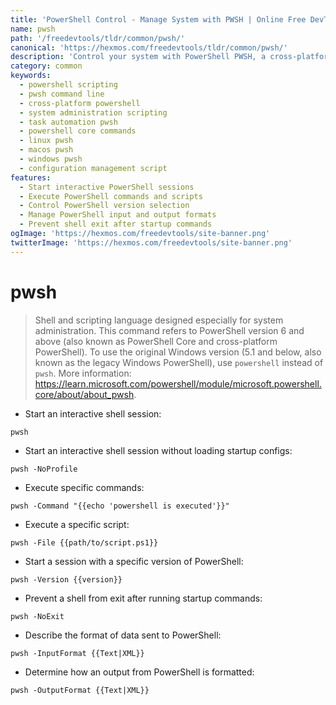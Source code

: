 ```yaml
---
title: 'PowerShell Control - Manage System with PWSH | Online Free DevTools by Hexmos'
name: pwsh
path: '/freedevtools/tldr/common/pwsh/'
canonical: 'https://hexmos.com/freedevtools/tldr/common/pwsh/'
description: 'Control your system with PowerShell PWSH, a cross-platform task automation and configuration management framework. Execute commands and scripts. Free online tool, no registration required.'
category: common
keywords:
  - powershell scripting
  - pwsh command line
  - cross-platform powershell
  - system administration scripting
  - task automation pwsh
  - powershell core commands
  - linux pwsh
  - macos pwsh
  - windows pwsh
  - configuration management script
features:
  - Start interactive PowerShell sessions
  - Execute PowerShell commands and scripts
  - Control PowerShell version selection
  - Manage PowerShell input and output formats
  - Prevent shell exit after startup commands
ogImage: 'https://hexmos.com/freedevtools/site-banner.png'
twitterImage: 'https://hexmos.com/freedevtools/site-banner.png'
---
```


# pwsh

> Shell and scripting language designed especially for system administration.
> This command refers to PowerShell version 6 and above (also known as PowerShell Core and cross-platform PowerShell).
> To use the original Windows version (5.1 and below, also known as the legacy Windows PowerShell), use `powershell` instead of `pwsh`.
> More information: <https://learn.microsoft.com/powershell/module/microsoft.powershell.core/about/about_pwsh>.

- Start an interactive shell session:

`pwsh`

- Start an interactive shell session without loading startup configs:

`pwsh -NoProfile`

- Execute specific commands:

`pwsh -Command "{{echo 'powershell is executed'}}"`

- Execute a specific script:

`pwsh -File {{path/to/script.ps1}}`

- Start a session with a specific version of PowerShell:

`pwsh -Version {{version}}`

- Prevent a shell from exit after running startup commands:

`pwsh -NoExit`

- Describe the format of data sent to PowerShell:

`pwsh -InputFormat {{Text|XML}}`

- Determine how an output from PowerShell is formatted:

`pwsh -OutputFormat {{Text|XML}}`
